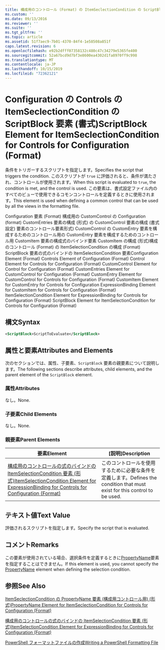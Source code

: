 ```yaml
---
title: 構成用のコントロール (Format) の ItemSeclectionCondition の ScriptBlock 要素Microsoft Docs
ms.custom: ''
ms.date: 09/13/2016
ms.reviewer: ''
ms.suite: ''
ms.tgt_pltfrm: ''
ms.topic: article
ms.assetid: 51f7aec9-7b01-4370-84f4-1e58508a851f
caps.latest.revision: 6
ms.openlocfilehash: e92b2dfff07358132c480c47c34279e5365fe400
ms.sourcegitcommit: 52a67bcd9d7bf3e8600ea4302d1fa8970ff9c998
ms.translationtype: MT
ms.contentlocale: ja-JP
ms.lasthandoff: 10/15/2019
ms.locfileid: "72362121"
---
```

# <a name="scriptblock-element-for-itemseclectioncondition-for-controls-for-configuration-format"></a><span data-ttu-id="9ef98-102">Configuration の Controls の ItemSeclectionCondition の ScriptBlock 要素 (書式)</span><span class="sxs-lookup"><span data-stu-id="9ef98-102">ScriptBlock Element for ItemSeclectionCondition for Controls for Configuration (Format)</span></span>

<span data-ttu-id="9ef98-103">条件をトリガーするスクリプトを指定します。</span><span class="sxs-lookup"><span data-stu-id="9ef98-103">Specifies the script that triggers the condition.</span></span> <span data-ttu-id="9ef98-104">このスクリプトが `true` に評価されると、条件が満たされ、コントロールが使用されます。</span><span class="sxs-lookup"><span data-stu-id="9ef98-104">When this script is evaluated to `true`, the condition is met, and the control is used.</span></span> <span data-ttu-id="9ef98-105">この要素は、書式設定ファイル内のすべてのビューで使用できるコモンコントロールを定義するときに使用されます。</span><span class="sxs-lookup"><span data-stu-id="9ef98-105">This element is used when defining a common control that can be used by all the views in the formatting file.</span></span>

<span data-ttu-id="9ef98-106">Configuration 要素 (Format) 構成用の CustomControl の Configuration (format) CustomEntries 要素の構成 (形式) の CustomControl 要素の構成 (書式設定) 要素のコントロール要素形式) CustomControl の CustomEntry 要素を構成するためのコントロール用の CustomEntry 要素を構成するためのコントロール用 CustomItem 要素の構成式のバインド要素 CustomItem の構成 (形式)構成のコントロール (Format) の ItemSelectionCondition の構成 (Format) ScriptBlock 要素の式のバインドの ItemSelectionCondition 要素</span><span class="sxs-lookup"><span data-stu-id="9ef98-106">Configuration Element (Format) Controls Element of Configuration (Format) Control Element for Controls for Configuration (Format) CustomControl Element for Control for Configuration (Format) CustomEntries Element for CustomControl for Configuration (Format) CustomEntry Element for CustomControl for Controls for Configuration (Format) CustomItem Element for CustomEntry for Controls for Configuration ExpressionBinding Element for CustomItem for Controls for Configuration (Format) ItemSelectionCondition Element for ExpressionBinding for Controls for Configuration (Format) ScriptBlock Element for ItemSelectionCondition for Controls for Configuration (Format)</span></span>

## <a name="syntax"></a><span data-ttu-id="9ef98-107">構文</span><span class="sxs-lookup"><span data-stu-id="9ef98-107">Syntax</span></span>

```xml
<ScriptBlock>ScriptToEvaluate</ScriptBlock>
```

## <a name="attributes-and-elements"></a><span data-ttu-id="9ef98-108">属性と要素</span><span class="sxs-lookup"><span data-stu-id="9ef98-108">Attributes and Elements</span></span>

<span data-ttu-id="9ef98-109">次のセクションでは、属性、子要素、`ScriptBlock` 要素の親要素について説明します。</span><span class="sxs-lookup"><span data-stu-id="9ef98-109">The following sections describe attributes, child elements, and the parent element of the `ScriptBlock` element.</span></span>

### <a name="attributes"></a><span data-ttu-id="9ef98-110">属性</span><span class="sxs-lookup"><span data-stu-id="9ef98-110">Attributes</span></span>

<span data-ttu-id="9ef98-111">なし。</span><span class="sxs-lookup"><span data-stu-id="9ef98-111">None.</span></span>

### <a name="child-elements"></a><span data-ttu-id="9ef98-112">子要素</span><span class="sxs-lookup"><span data-stu-id="9ef98-112">Child Elements</span></span>

<span data-ttu-id="9ef98-113">なし。</span><span class="sxs-lookup"><span data-stu-id="9ef98-113">None.</span></span>

### <a name="parent-elements"></a><span data-ttu-id="9ef98-114">親要素</span><span class="sxs-lookup"><span data-stu-id="9ef98-114">Parent Elements</span></span>

|<span data-ttu-id="9ef98-115">要素</span><span class="sxs-lookup"><span data-stu-id="9ef98-115">Element</span></span>|<span data-ttu-id="9ef98-116">[説明]</span><span class="sxs-lookup"><span data-stu-id="9ef98-116">Description</span></span>|
|-------------|-----------------|
|[<span data-ttu-id="9ef98-117">構成用のコントロールの式のバインドの ItemSelectionCondition 要素 (形式)</span><span class="sxs-lookup"><span data-stu-id="9ef98-117">ItemSelectionCondition Element for ExpressionBinding for Controls for Configuration (Format)</span></span>](./itemselectioncondition-element-for-expressionbinding-for-controls-for-configuration-format.md)|<span data-ttu-id="9ef98-118">このコントロールを使用するために必要な条件を定義します。</span><span class="sxs-lookup"><span data-stu-id="9ef98-118">Defines the condition that must exist for this control to be used.</span></span>|

## <a name="text-value"></a><span data-ttu-id="9ef98-119">テキスト値</span><span class="sxs-lookup"><span data-stu-id="9ef98-119">Text Value</span></span>

<span data-ttu-id="9ef98-120">評価されるスクリプトを指定します。</span><span class="sxs-lookup"><span data-stu-id="9ef98-120">Specify the script that is evaluated.</span></span>

## <a name="remarks"></a><span data-ttu-id="9ef98-121">コメント</span><span class="sxs-lookup"><span data-stu-id="9ef98-121">Remarks</span></span>

<span data-ttu-id="9ef98-122">この要素が使用されている場合、選択条件を定義するときに[PropertyName](./propertyname-element-for-itemseclectioncondition-for-controls-for-configuration-format.md)要素を指定することはできません。</span><span class="sxs-lookup"><span data-stu-id="9ef98-122">If this element is used, you cannot specify the [PropertyName](./propertyname-element-for-itemseclectioncondition-for-controls-for-configuration-format.md) element when defining the selection condition.</span></span>

## <a name="see-also"></a><span data-ttu-id="9ef98-123">参照</span><span class="sxs-lookup"><span data-stu-id="9ef98-123">See Also</span></span>

[<span data-ttu-id="9ef98-124">ItemSeclectionCondition の PropertyName 要素 (構成用コントロール用) (形式)</span><span class="sxs-lookup"><span data-stu-id="9ef98-124">PropertyName Element for ItemSeclectionCondition for Controls for Configuration (Format)</span></span>](./propertyname-element-for-itemseclectioncondition-for-controls-for-configuration-format.md)

[<span data-ttu-id="9ef98-125">構成用のコントロールの式のバインドの ItemSelectionCondition 要素 (形式)</span><span class="sxs-lookup"><span data-stu-id="9ef98-125">ItemSelectionCondition Element for ExpressionBinding for Controls for Configuration (Format)</span></span>](./itemselectioncondition-element-for-expressionbinding-for-controls-for-configuration-format.md)

[<span data-ttu-id="9ef98-126">PowerShell フォーマットファイルの作成</span><span class="sxs-lookup"><span data-stu-id="9ef98-126">Writing a PowerShell Formatting File</span></span>](./writing-a-powershell-formatting-file.md)

